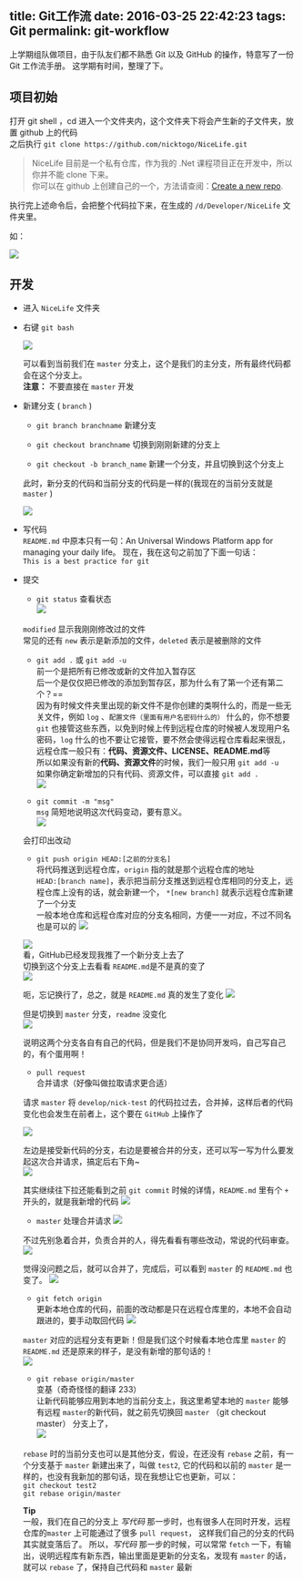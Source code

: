 title: Git工作流
date: 2016-03-25 22:42:23
tags: Git
permalink: git-workflow
---

上学期组队做项目，由于队友们都不熟悉 Git 以及 GitHub 的操作，特意写了一份 Git 工作流手册。
这学期有时间，整理了下。

<!-- more -->

## 项目初始
打开 git shell ，cd 进入一个文件夹内，这个文件夹下将会产生新的子文件夹，放置 github 上的代码  
之后执行 `git clone https://github.com/nicktogo/NiceLife.git`
> NiceLife 目前是一个私有仓库，作为我的 .Net 课程项目正在开发中，所以你并不能 clone 下来。  
你可以在 github 上创建自己的一个，方法请查阅：[Create a new repo](https://help.github.com/articles/creating-a-new-repository/).


执行完上述命令后，会把整个代码拉下来，在生成的 `/d/Developer/NiceLife` 文件夹里。

如：  

![](http://i.imgur.com/WpoffP8.png)  

## 开发  
+ 进入 `NiceLife` 文件夹
+ 右键 `git bash`  

	![](http://i.imgur.com/vBYrMQn.png)  
    
	可以看到当前我们在 `master` 分支上，这个是我们的主分支，所有最终代码都会在这个分支上。   
	**注意：** 不要直接在 `master` 开发
+ 新建分支 ( `branch` )
	+ `git branch branchname`
	新建分支
    
	+ `git checkout branchname`
	切换到刚刚新建的分支上
    
	+ `git checkout -b branch_name`
	新建一个分支，并且切换到这个分支上
      
	此时，新分支的代码和当前分支的代码是一样的(我现在的当前分支就是 `master` )
	
	![](http://i.imgur.com/MPxhGXO.png)
+ 写代码  
    `README.md` 中原本只有一句：An Universal Windows Platform app for managing your daily life。
	现在，我在这句之前加了下面一句话：  
	`This is a best practice for git` 
+ 提交
	+ `git status` 查看状态  
	![](http://i.imgur.com/0Ebr4BF.png)  
    
	`modified` 显示我刚刚修改过的文件  
	常见的还有 `new` 表示是新添加的文件，`deleted` 表示是被删除的文件  

	+ `git add .` 或 `git add -u`  
	前一个是把所有已修改或新的文件加入暂存区  
	后一个是仅仅把已修改的添加到暂存区，那为什么有了第一个还有第二个？==   
	因为有时候文件夹里出现的新文件不是你创建的类啊什么的，而是一些无关文件，例如 `log` 、`配置文件（里面有用户名密码什么的）` 什么的，你不想要 `git` 也接管这些东西，以免到时候上传到远程仓库的时候被人发现用户名密码，`log` 什么的也不要让它接管，要不然会使得远程仓库看起来很乱，远程仓库一般只有：**代码、资源文件、LICENSE、README.md**等  
	所以如果没有新的**代码、资源文件**的时候，我们一般只用 `git add -u`  
	如果你确定新增加的只有代码、资源文件，可以直接 `git add .`  
	![](http://7vzny7.com1.z0.glb.clouddn.com/%E6%8D%95%E8%8E%B7.PNG?attname=)  
  
	+ `git commit -m "msg"`  
	`msg` 简短地说明这次代码变动，要有意义。  
	![](http://i.imgur.com/SkuQExs.png)  
      
	会打印出改动

	+ `git push origin HEAD:[之前的分支名]`  
	将代码推送到远程仓库，`origin` 指的就是那个远程仓库的地址  
	`HEAD:[branch name]`，表示把当前分支推送到远程仓库相同的分支上，远程仓库上没有的话，就会新建一个， `*[new branch]` 就表示远程仓库新建了一个分支  
	一般本地仓库和远程仓库对应的分支名相同，方便一一对应，不过不同名也是可以的
	![](http://i.imgur.com/3uB1aZC.png)

	![](http://i.imgur.com/beeZiTM.png)  
	看，GitHub已经发现我推了一个新分支上去了  
	切换到这个分支上去看看 `README.md`是不是真的变了  
	![](http://i.imgur.com/j0I9uEH.png)  
	  
	呃，忘记换行了，总之，就是 `README.md` 真的发生了变化
	![](http://i.imgur.com/TW2xMm4.png)  
	
	但是切换到 `master` 分支，`readme` 没变化  
	![](http://i.imgur.com/B6tbXY8.png)  
	
	说明这两个分支各自有自己的代码，但是我们不是协同开发吗，自己写自己的，有个蛋用啊！

	+ `pull request`  
	合并请求（好像叫做拉取请求更合适）  
      
	请求 `master` 将 `develop/nick-test` 的代码拉过去，合并掉，这样后者的代码变化也会发生在前者上，这个要在 `GitHub` 上操作了

	![](http://i.imgur.com/lRgweNf.png)          
      
	左边是接受新代码的分支，右边是要被合并的分支，还可以写一写为什么要发起这次合并请求，搞定后右下角~  
	![](http://i.imgur.com/9JJ8Zu1.png)  
      
	其实继续往下拉还能看到之前 `git commit` 时候的详情，`README.md` 里有个 `+` 开头的，就是我新增的代码 
	![](http://i.imgur.com/ujg9loD.png)

	+ `master` 处理合并请求
	![](http://i.imgur.com/1b0ffz5.png)

	不过先别急着合并，负责合并的人，得先看看有哪些改动，常说的代码审查。
	![](http://i.imgur.com/lLf3h91.png)
	
	觉得没问题之后，就可以合并了，完成后，可以看到 `master` 的 `README.md` 也变了。
	![](http://i.imgur.com/sEJxi3u.png)

	+ `git fetch origin`  
	更新本地仓库的代码，前面的改动都是只在远程仓库里的，本地不会自动跟进的，要手动取回代码
	![](http://i.imgur.com/4xBmjfT.png)  
    
	`master` 对应的远程分支有更新！但是我们这个时候看本地仓库里 `master` 的 `README.md` 还是原来的样子，是没有新增的那句话的！  
	![](http://i.imgur.com/akskMLr.png)

	+ `git rebase origin/master`  
	变基（奇奇怪怪的翻译 233）  
	让新代码能够应用到本地的当前分支上，我这里希望本地的 `master` 能够有远程 `master`的新代码，就之前先切换回 `master` （git checkout master） 分支上了，  
	![](http://i.imgur.com/C8ZRtJ9.png)

	`rebase` 时的当前分支也可以是其他分支，假设，在还没有 `rebase` 之前，有一个分支基于 `master` 新建出来了，叫做 `test2`, 它的代码和以前的 `master` 是一样的，也没有我新加的那句话，现在我想让它也更新，可以：  
	`git checkout test2`  
	`git rebase origin/master`

	**Tip**  
	一般，我们在自己的分支上 *写代码* 那一步时，也有很多人在同时开发，远程仓库的`master` 上可能通过了很多 `pull request`， 这样我们自己的分支的代码其实就变落后了。
	所以，*写代码* 那一步的时候，可以常常 `fetch` 一下，有输出，说明远程库有新东西，输出里面是更新的分支名，发现有 `master` 的话，就可以 `rebase` 了，保持自己代码和 `master` 最新 